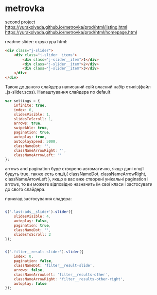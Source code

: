 # metrovka
second project
https://yurakolyada.github.io/metrovka/prod/html/listing.html
https://yurakolyada.github.io/metrovka/prod/html/homepage.html



readme slider:
структура html:
```html
<div class="j-slider">
	<div class="j-slider__items">
		<div class="j-slider__item">1</div>
		<div class="j-slider__item">2</div>
		<div class="j-slider__item">3</div>
	</div>
</div>
```
Також до даного слайдера написаний свій власний набір стилів(файл _js-slider.scss).
Налаштування слайдера по default

```javascript
var settings = {
	infinite: true,    
	index: 0,          
	slidesVisible: 1,  
	slidesToScroll: 1, 
	arrows: true,      
	swipeAble: true,   
	pagination: true,  
	autoplay: true,    
	autoplaySpeed: 5000,
	classNameDot: '',
	classNameArrowRight: '',
	classNameArrowLeft: ''
};
```

arrows and pagination буде створено автоматично, якщо дані опції будуть true.
также єсть опції,{ classNameDot, classNameArrowRight, classNameArrowLeft }, якщо в вас вже створені унікальні pagination і arrows, то ви можете відповідно назначить їм свої класи і застосувати до свого слайдера.

приклад застосування сладера:
```javascript

$('.last-ads__slider').slider({
	slidesVisible: 4,
	autoplay: false,
	pagination: true,
	classNameDot: '',
	slidesToScroll: 2
});


$('.filter__result-slider').slider({
	index: 0,
	pagination: false,
	classNameDot: 'filter__result-slide',
	arrows: false,
	classNameArrowLeft: 'filter__results-other',
	classNameArrowRight: 'filter__results-other-right',
	autoplay: false
});
```
